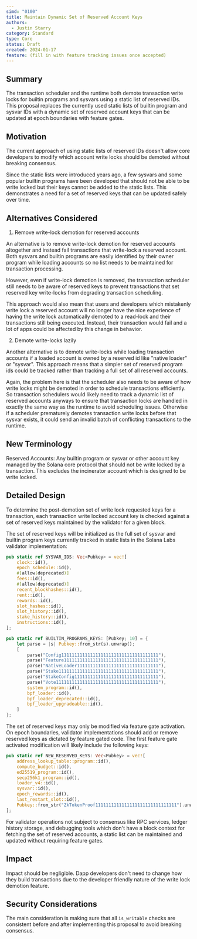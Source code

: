 ```yaml
---
simd: "0100"
title: Maintain Dynamic Set of Reserved Account Keys
authors:
  - Justin Starry
category: Standard
type: Core
status: Draft
created: 2024-01-17
feature: (fill in with feature tracking issues once accepted)
---
```


## Summary

The transaction scheduler and the runtime both demote transaction write locks
for builtin programs and sysvars using a static list of reserved IDs. This
proposal replaces the currently used static lists of builtin program and sysvar
IDs with a dynamic set of reserved account keys that can be updated at epoch
boundaries with feature gates.

## Motivation

The current approach of using static lists of reserved IDs doesn't allow core
developers to modify which account write locks should be demoted without
breaking consensus.

Since the static lists were introduced years ago, a few sysvars and some popular
builtin programs have been developed that should not be able to be write locked
but their keys cannot be added to the static lists. This demonstrates a need for
a set of reserved keys that can be updated safely over time.

## Alternatives Considered

1. Remove write-lock demotion for reserved accounts

An alternative is to remove write-lock demotion for reserved accounts altogether
and instead fail transactions that write-lock a reserved account. Both sysvars
and builtin programs are easily identified by their owner program while loading
accounts so no list needs to be maintained for transaction processing.

However, even if write-lock demotion is removed, the transaction scheduler still
needs to be aware of reserved keys to prevent transactions that set reserved key
write-locks from degrading transaction scheduling.

This approach would also mean that users and developers which mistakenly write
lock a reserved account will no longer have the nice experience of having the
write lock automatically demoted to a read-lock and their transactions still
being executed. Instead, their transaction would fail and a lot of apps could be
affected by this change in behavior.

2. Demote write-locks lazily

Another alternative is to demote write-locks while loading transaction accounts
if a loaded account is owned by a reserved id like "native loader" or "sysvar".
This approach means that a simpler set of reserved program ids could be tracked
rather than tracking a full set of all reserved accounts.

Again, the problem here is that the scheduler also needs to be aware of how
write locks might be demoted in order to schedule transactions efficiently. So
transaction schedulers would likely need to track a dynamic list of reserved
accounts anyways to ensure that transaction locks are handled in exactly the
same way as the runtime to avoid scheduling issues. Otherwise if a scheduler
prematurely demotes transaction write locks before that sysvar exists, it could
send an invalid batch of conflicting transactions to the runtime.

## New Terminology

Reserved Accounts: Any builtin program or sysvar or other account key managed by
the Solana core protocol that should not be write locked by a transaction. This
excludes the incinerator account which is designed to be write locked.

## Detailed Design

To determine the post-demotion set of write lock requested keys for a
transaction, each transaction write locked account key is checked against a set
of reserved keys maintained by the validator for a given block.

The set of reserved keys will be initialized as the full set of sysvar and
builtin program keys currently tracked in static lists in the Solana Labs
validator implementation:

```rust
pub static ref SYSVAR_IDS: Vec<Pubkey> = vec![
    clock::id(),
    epoch_schedule::id(),
    #[allow(deprecated)]
    fees::id(),
    #[allow(deprecated)]
    recent_blockhashes::id(),
    rent::id(),
    rewards::id(),
    slot_hashes::id(),
    slot_history::id(),
    stake_history::id(),
    instructions::id(),
];

pub static ref BUILTIN_PROGRAMS_KEYS: [Pubkey; 10] = {
    let parse = |s| Pubkey::from_str(s).unwrap();
    [
        parse("Config1111111111111111111111111111111111111"),
        parse("Feature111111111111111111111111111111111111"),
        parse("NativeLoader1111111111111111111111111111111"),
        parse("Stake11111111111111111111111111111111111111"),
        parse("StakeConfig11111111111111111111111111111111"),
        parse("Vote111111111111111111111111111111111111111"),
        system_program::id(),
        bpf_loader::id(),
        bpf_loader_deprecated::id(),
        bpf_loader_upgradeable::id(),
    ]
};
```

The set of reserved keys may only be modified via feature gate activation. On
epoch boundaries, validator implementations should add or remove reserved keys
as dictated by feature gated code. The first feature gate activated modification
will likely include the following keys:

```rust
pub static ref NEW_RESERVED_KEYS: Vec<Pubkey> = vec![
    address_lookup_table::program::id(),
    compute_budget::id(),
    ed25519_program::id(),
    secp256k1_program::id(),
    loader_v4::id(),
    sysvar::id(),
    epoch_rewards::id(),
    last_restart_slot::id(),
    Pubkey::from_str("ZkTokenProof1111111111111111111111111111111").unwrap(),
];
```

For validator operations not subject to consensus like RPC services, ledger
history storage, and debugging tools which don't have a block context for
fetching the set of reserved accounts, a static list can be maintained and
updated without requiring feature gates.

## Impact

Impact should be negligible. Dapp developers don't need to change how they build
transactions due to the developer friendly nature of the write lock demotion
feature.

## Security Considerations

The main consideration is making sure that all `is_writable` checks are
consistent before and after implementing this proposal to avoid breaking
consensus.
